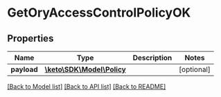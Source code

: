 # GetOryAccessControlPolicyOK

## Properties
Name | Type | Description | Notes
------------ | ------------- | ------------- | -------------
**payload** | [**\keto\SDK\Model\Policy**](Policy.md) |  | [optional] 

[[Back to Model list]](../README.md#documentation-for-models) [[Back to API list]](../README.md#documentation-for-api-endpoints) [[Back to README]](../README.md)


